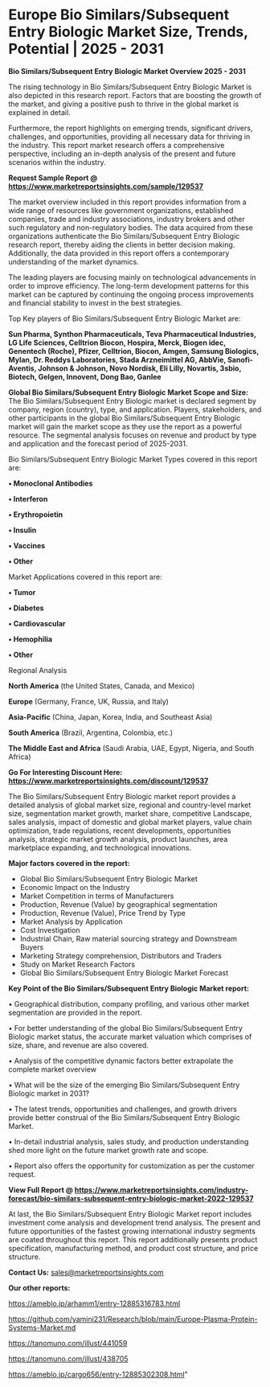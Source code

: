 # Europe Bio Similars/Subsequent Entry Biologic Market Size, Trends, Potential | 2025 - 2031

<Strong> Bio Similars/Subsequent Entry Biologic Market Overview 2025 - 2031</strong>

The rising technology in Bio Similars/Subsequent Entry Biologic Market is also depicted in this research report. Factors that are boosting the growth of the market, and giving a positive push to thrive in the global market is explained in detail.

Furthermore, the report highlights on emerging trends, significant drivers, challenges, and opportunities, providing all necessary data for thriving in the industry. This report market research offers a comprehensive perspective, including an in-depth analysis of the present and future scenarios within the industry.

<strong>Request Sample Report @ <a href=https://www.marketreportsinsights.com/sample/129537>https://www.marketreportsinsights.com/sample/129537</a></strong>

The market overview included in this report provides information from a wide range of resources like government organizations, established companies, trade and industry associations, industry brokers and other such regulatory and non-regulatory bodies. The data acquired from these organizations authenticate the Bio Similars/Subsequent Entry Biologic research report, thereby aiding the clients in better decision making. Additionally, the data provided in this report offers a contemporary understanding of the market dynamics.

The leading players are focusing mainly on technological advancements in order to improve efficiency. The long-term development patterns for this market can be captured by continuing the ongoing process improvements and financial stability to invest in the best strategies.

Top Key players of Bio Similars/Subsequent Entry Biologic Market are:

<strong>Sun Pharma, Synthon Pharmaceuticals, Teva Pharmaceutical Industries, LG Life Sciences, Celltrion Biocon, Hospira, Merck, Biogen idec, Genentech (Roche), Pfizer, Celltrion, Biocon, Amgen, Samsung Biologics, Mylan, Dr. Reddys Laboratories, Stada Arzneimittel AG, AbbVie, Sanofi-Aventis, Johnson & Johnson, Novo Nordisk, Eli Lilly, Novartis, 3sbio, Biotech, Gelgen, Innovent, Dong Bao, Ganlee</strong>

<strong><b>Global Bio Similars/Subsequent Entry Biologic Market Scope and Size:</b></strong>
The Bio Similars/Subsequent Entry Biologic market is declared segment by company, region (country), type, and application. Players, stakeholders, and other participants in the global Bio Similars/Subsequent Entry Biologic market will gain the market scope as they use the report as a powerful resource. The segmental analysis focuses on revenue and product by type and application and the forecast period of 2025-2031.

Bio Similars/Subsequent Entry Biologic Market Types covered in this report are:

<strong>• Monoclonal Antibodies

• Interferon

• Erythropoietin

• Insulin

• Vaccines

• Other</strong>

Market Applications covered in this report are:

<strong>• Tumor

• Diabetes

• Cardiovascular

• Hemophilia

• Other</strong> 

Regional Analysis

<strong>North America</strong> (the United States, Canada, and Mexico)

<strong>Europe</strong> (Germany, France, UK, Russia, and Italy)

<strong>Asia-Pacific</strong> (China, Japan, Korea, India, and Southeast Asia)

<strong>South America</strong> (Brazil, Argentina, Colombia, etc.)

<strong>The Middle East and Africa</strong> (Saudi Arabia, UAE, Egypt, Nigeria, and South Africa)

<strong>Go For Interesting Discount Here: <a href=https://www.marketreportsinsights.com/discount/129537>https://www.marketreportsinsights.com/discount/129537</a></strong>

The Bio Similars/Subsequent Entry Biologic market report provides a detailed analysis of global market size, regional and country-level market size, segmentation market growth, market share, competitive Landscape, sales analysis, impact of domestic and global market players, value chain optimization, trade regulations, recent developments, opportunities analysis, strategic market growth analysis, product launches, area marketplace expanding, and technological innovations.

<strong><b>Major factors covered in the report:</b></strong>
<ul>
  <li>Global Bio Similars/Subsequent Entry Biologic Market </li>
  <li>Economic Impact on the Industry</li>
  <li>Market Competition in terms of Manufacturers</li>
  <li>Production, Revenue (Value) by geographical segmentation</li>
  <li>Production, Revenue (Value), Price Trend by Type</li>
  <li>Market Analysis by Application</li>
  <li>Cost Investigation</li>
  <li>Industrial Chain, Raw material sourcing strategy and Downstream Buyers</li>
  <li>Marketing Strategy comprehension, Distributors and Traders</li>
  <li>Study on Market Research Factors</li>
  <li>Global Bio Similars/Subsequent Entry Biologic Market Forecast</li>
</ul>

<strong><b>Key Point of the Bio Similars/Subsequent Entry Biologic Market report:</b></strong>

• Geographical distribution, company profiling, and various other market segmentation are provided in the report.

• For better understanding of the global Bio Similars/Subsequent Entry Biologic market status, the accurate market valuation which comprises of size, share, and revenue are also covered.

• Analysis of the competitive dynamic factors better extrapolate the complete market overview

• What will be the size of the emerging Bio Similars/Subsequent Entry Biologic market in 2031?

• The latest trends, opportunities and challenges, and growth drivers provide better construal of the Bio Similars/Subsequent Entry Biologic Market.

• In-detail industrial analysis, sales study, and production understanding shed more light on the future market growth rate and scope.

• Report also offers the opportunity for customization as per the customer request.

<strong><b>View Full Report @ <a href=https://www.marketreportsinsights.com/industry-forecast/bio-similars-subsequent-entry-biologic-market-2022-129537>https://www.marketreportsinsights.com/industry-forecast/bio-similars-subsequent-entry-biologic-market-2022-129537</a></b></strong>


At last, the Bio Similars/Subsequent Entry Biologic Market report includes investment come analysis and development trend analysis. The present and future opportunities of the fastest growing international industry segments are coated throughout this report. This report additionally presents product specification, manufacturing method, and product cost structure, and price structure.

<strong>Contact Us:</strong>
sales@marketreportsinsights.com

<strong>Our other reports:</strong>

<a href=https://ameblo.jp/arhamm1/entry-12885316783.html>https://ameblo.jp/arhamm1/entry-12885316783.html</a>

<a href=https://github.com/yamini231/Research/blob/main/Europe-Plasma-Protein-Systems-Market.md>https://github.com/yamini231/Research/blob/main/Europe-Plasma-Protein-Systems-Market.md</a>

<a href=https://tanomuno.com/illust/441059>https://tanomuno.com/illust/441059</a>

<a href=https://tanomuno.com/illust/438705>https://tanomuno.com/illust/438705</a>

<a href=https://ameblo.jp/cargo656/entry-12885302308.html>https://ameblo.jp/cargo656/entry-12885302308.html</a>"
